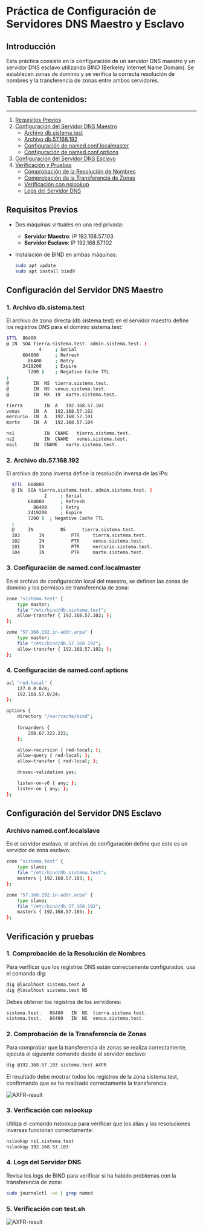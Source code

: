 # Práctica de Configuración de Servidores DNS Maestro y Esclavo

## Introducción

Esta práctica consiste en la configuración de un servidor DNS maestro y un servidor DNS esclavo utilizando BIND (Berkeley Internet Name Domain). Se establecen zonas de dominio y se verifica la correcta resolución de nombres y la transferencia de zonas entre ambos servidores.

## Tabla de contenidos:
---

1. [Requisitos Previos](#requisitos-previos)
2. [Configuración del Servidor DNS Maestro](#configuración-del-servidor-dns-maestro)
   - [Archivo db.sistema.test](#1-archivo-dbsistematest)
   - [Archivo db.57.168.192](#2-archivo-db57168192)
   - [Configuración de named.conf.localmaster](#3-configuración-de-namedconflocalmaster)
   - [Configuración de named.conf.options](#4-configuración-de-namedconfoptions)
3. [Configuración del Servidor DNS Esclavo](#configuración-del-servidor-dns-esclavo)
4. [Verificación y Pruebas](#verificación-y-pruebas)
   - [Comprobación de la Resolución de Nombres](#1-comprobación-de-la-resolucion-de-nombres)
   - [Comprobación de la Transferencia de Zonas](#2-comprobación-de-la-transferencia-de-zonas)
   - [Verificación con nslookup](#3-verificación-con-nslookup)
   - [Logs del Servidor DNS](#4-logs-del-servidor-dns)

## Requisitos Previos

- Dos máquinas virtuales en una red privada:
  - **Servidor Maestro**: IP 192.168.57.103
  - **Servidor Esclavo**: IP 192.168.57.102

- Instalación de BIND en ambas máquinas:
  ```bash
  sudo apt update
  sudo apt install bind9

## Configuración del Servidor DNS Maestro
### 1. Archivo db.sistema.test
El archivo de zona directa (db.sistema.test) en el servidor maestro define los registros DNS para el dominio sistema.test:
  ```bash
  $TTL	86400
  @	IN	SOA	tierra.sistema.test. admin.sistema.test. (
              4		; Serial
        604800		; Refresh
          86400		; Retry
        2419200		; Expire
          7200 )	; Negative Cache TTL
  ;
  @			IN	NS	tierra.sistema.test.
  @			IN 	NS 	venus.sistema.test.
  @			IN	MX	10	marte.sistema.test.

  tierra		IN	A	192.168.57.103
  venus		IN	A	192.168.57.102
  mercurio	IN	A	192.168.57.101
  marte		IN	A	192.168.57.104

  ns1			IN 	CNAME	tierra.sistema.test.
  ns2			IN 	CNAME	venus.sistema.test.
  mail		IN 	CNAME  	marte.sistema.test.
  ```

### 2. Archivo db.57.168.192
El archivo de zona inversa define la resolución inversa de las IPs:
```bash
  $TTL	604800
  @	IN	SOA	tierra.sistema.test. admin.sistema.test. (
              2		; Serial
        604800		; Refresh
          86400		; Retry
        2419200		; Expire
        7200 )	; Negative Cache TTL
  ;
  @		IN			NS		tierra.sistema.test.
  103		IN			PTR		tierra.sistema.test.
  102		IN			PTR		venus.sistema.test.
  101		IN			PTR		mercurio.sistema.test.
  104		IN			PTR		marte.sistema.test.
  ```

### 3. Configuración de named.conf.localmaster
En el archivo de configuración local del maestro, se definen las zonas de dominio y los permisos de transferencia de zona:
```bash
zone "sistema.test" {
    type master;
    file "/etc/bind/db.sistema.test";
    allow-transfer { 192.168.57.102; };
};

zone "57.168.192.in-addr.arpa" {
    type master;
    file "/etc/bind/db.57.168.192";
    allow-transfer { 192.168.57.102; };
};
```

### 4. Configuración de named.conf.options
```bash
acl "red-local" {
    127.0.0.0/8;
    192.168.57.0/24;
};

options {
	directory "/var/cache/bind";
	
	forwarders {
        208.67.222.222;
    };

	allow-recursion { red-local; };
	allow-query { red-local; };
	allow-transfer { red-local; };

	dnssec-validation yes;

	listen-on-v6 { any; };
	listen-on { any; };
};
```

## Configuración del Servidor DNS Esclavo
### Archivo named.conf.localslave
En el servidor esclavo, el archivo de configuración define que este es un servidor de zona esclavo:
```bash
zone "sistema.test" {
    type slave;
    file "/etc/bind/db.sistema.test";
    masters { 192.168.57.103; };
};

zone "57.168.192.in-addr.arpa" {
    type slave;
    file "/etc/bind/db.57.168.192";
    masters { 192.168.57.103; };
};
```

## Verificación y pruebas
### 1. Comprobación de la Resolución de Nombres
Para verificar que los registros DNS están correctamente configurados, usa el comando dig:
```bash
dig @localhost sistema.test A
dig @localhost sistema.test NS
```

Debes obtener los registros de los servidores:
```bash
sistema.test.   86400   IN  NS  tierra.sistema.test.
sistema.test.   86400   IN  NS  venus.sistema.test.
```

### 2. Comprobación de la Transferencia de Zonas
Para comprobar que la transferencia de zonas se realiza correctamente, ejecuta el siguiente comando desde el servidor esclavo:
```bash
dig @192.168.57.103 sistema.test AXFR
```

El resultado debe mostrar todos los registros de la zona sistema.test, confirmando que se ha realizado correctamente la transferencia.

![AXFR-result](IMG/AXFR-result.png)

### 3. Verificación con nslookup
Utiliza el comando nslookup para verificar que los alias y las resoluciones inversas funcionan correctamente:
```bash
nslookup ns1.sistema.test
nslookup 192.168.57.103
```

### 4. Logs del Servidor DNS
Revisa los logs de BIND para verificar si ha habido problemas con la transferencia de zona:
```bash
sudo journalctl -xe | grep named
```

### 5. Verificación con test.sh
![AXFR-result](IMG//test-result.png)